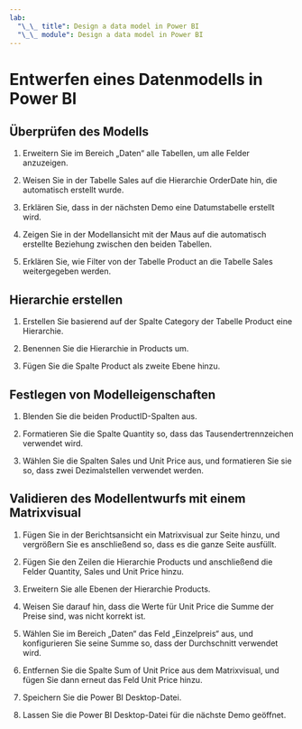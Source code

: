 ```yaml
---
lab:
  "\_\_ title": Design a data model in Power BI
  "\_\_ module": Design a data model in Power BI
---
```

# Entwerfen eines Datenmodells in Power BI

## Überprüfen des Modells

1. Erweitern Sie im Bereich „Daten“ alle Tabellen, um alle Felder anzuzeigen.

1. Weisen Sie in der Tabelle Sales auf die Hierarchie OrderDate hin, die automatisch erstellt wurde.

1. Erklären Sie, dass in der nächsten Demo eine Datumstabelle erstellt wird.

1. Zeigen Sie in der Modellansicht mit der Maus auf die automatisch erstellte Beziehung zwischen den beiden Tabellen.

1. Erklären Sie, wie Filter von der Tabelle Product an die Tabelle Sales weitergegeben werden.

## Hierarchie erstellen

1. Erstellen Sie basierend auf der Spalte Category der Tabelle Product eine Hierarchie.

1. Benennen Sie die Hierarchie in Products um.

1. Fügen Sie die Spalte Product als zweite Ebene hinzu.

## Festlegen von Modelleigenschaften

1. Blenden Sie die beiden ProductID-Spalten aus.

1. Formatieren Sie die Spalte Quantity so, dass das Tausendertrennzeichen verwendet wird.

1. Wählen Sie die Spalten Sales und Unit Price aus, und formatieren Sie sie so, dass zwei Dezimalstellen verwendet werden.

## Validieren des Modellentwurfs mit einem Matrixvisual

1. Fügen Sie in der Berichtsansicht ein Matrixvisual zur Seite hinzu, und vergrößern Sie es anschließend so, dass es die ganze Seite ausfüllt.

1. Fügen Sie den Zeilen die Hierarchie Products und anschließend die Felder Quantity, Sales und Unit Price hinzu.

1. Erweitern Sie alle Ebenen der Hierarchie Products.

1. Weisen Sie darauf hin, dass die Werte für Unit Price die Summe der Preise sind, was nicht korrekt ist.

1. Wählen Sie im Bereich „Daten“ das Feld „Einzelpreis“ aus, und konfigurieren Sie seine Summe so, dass der Durchschnitt verwendet wird.

1. Entfernen Sie die Spalte Sum of Unit Price aus dem Matrixvisual, und fügen Sie dann erneut das Feld Unit Price hinzu.

1. Speichern Sie die Power BI Desktop-Datei.

1. Lassen Sie die Power BI Desktop-Datei für die nächste Demo geöffnet.
